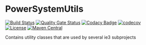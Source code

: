 # PowerSystemUtils

[![Build Status](https://simona.ie3.e-technik.tu-dortmund.de/ci/buildStatus/icon?job=ie3-institute%2FPowerSystemUtils%2Fmain)](https://simona.ie3.e-technik.tu-dortmund.de/ci/job/ie3-institute/job/PowerSystemUtils/job/main/)
[![Quality Gate Status](https://simona.ie3.e-technik.tu-dortmund.de/sonar/api/project_badges/measure?branch=main&project=edu.ie3%3Autils&metric=alert_status)](https://simona.ie3.e-technik.tu-dortmund.de/sonar/dashboard?id=edu.ie3%3Autils&branch=main)
[![Codacy Badge](https://api.codacy.com/project/badge/Grade/0c6df0a8a7ec4ae08ed07f4d925100aa)](https://app.codacy.com/gh/ie3-institute/PowerSystemUtils?utm_source=github.com&utm_medium=referral&utm_content=ie3-institute/PowerSystemUtils&utm_campaign=Badge_Grade_Dashboard)
[![codecov](https://codecov.io/gh/ie3-institute/PowerSystemUtils/branch/main/graph/badge.svg)](https://codecov.io/gh/ie3-institute/PowerSystemUtils)
[![License](https://img.shields.io/github/license/ie3-institute/PowerSystemUtils)](https://github.com/ie3-institute/PowerSystemUtils/blob/main/LICENSE)
[![Maven Central](https://img.shields.io/maven-central/v/com.github.ie3-institute/PowerSystemUtils.svg?label=Maven%20Central)](https://search.maven.org/search?q=g:%22com.github.ie3-institute%22%20AND%20a:%22PowerSystemUtils%22)

Contains utility classes that are used by several ie3 subprojects
